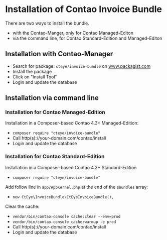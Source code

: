 # Installation of Contao Invoice Bundle

There are two ways to install the bundle.

* with the Contao-Manger, only for Contao Managed-Editon
* via the command line, for Contao Standard-Edition and Managed-Editon


## Installation with Contao-Manager

* Search for package: `cteye/invoice-bundle` on www.packagist.com
* Install the package
* Click on "Install Tool" 
* Login and update the database


## Installation via command line

### Installation for Contao Managed-Edition

Installation in a Composer-based Contao 4.3+ Managed-Edition:

* `composer require "cteye/invoice-bundle"`
* Call http(s)://your-domain.com/contao/install
* Login and update the database


### Installation for Contao Standard-Edition

Installation in a Composer-based Contao 4.3+ Standard-Edition

* `composer require "cteye/invoice-bundle"`

Add follow line in `app/AppKernel.php` at the end of the `$bundles` array:

* `new CtEye\InvoiceBundle\CtEyeInvoiceBundle(),`

Clear the cache:

* `vendor/bin/contao-console cache:clear --env=prod`
* `vendor/bin/contao-console cache:warmup -e prod`
* Call http(s)://your-domain.com/contao/install
* Login and update the database
